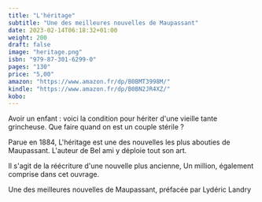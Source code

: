 ```yaml
---
title: "L'héritage"
subtitle: "Une des meilleures nouvelles de Maupassant"
date: 2023-02-14T06:18:32+01:00
weight: 200
draft: false
image: "heritage.png"
isbn: "979-87-301-6299-0"
pages: "130"
price: "5,00"
amazon: "https://www.amazon.fr/dp/B0BMT3998M/"
kindle: "https://www.amazon.fr/dp/B0BN2JR4XZ/"
kobo:
---
```


Avoir un enfant : voici la condition pour hériter d'une vieille tante grincheuse. Que faire quand on est un couple stérile ?

Parue en 1884, L'héritage est une des nouvelles les plus abouties de Maupassant. L'auteur de Bel ami y déploie tout son art.

Il s'agit de la réécriture d'une nouvelle plus ancienne, Un million, également comprise dans cet ouvrage.

Une des meilleures nouvelles de Maupassant, préfacée par Lydéric Landry
